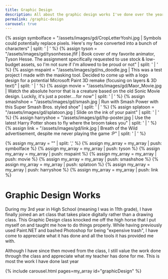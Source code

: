 ```yaml
---
title: Graphic Design
description: All about the graphic design works I've done over the years
permalink: /graphic-design
carousel: true
---
```


{% assign symbolface = "/assets/images/gd/CropLetterYoshi.jpg | Symbols could potentially replace pixels. Here's my face converted into a bunch of characters" | split: ' | ' %}
{% assign tyson = "/assets/images/gd/tysonhesse.jfif | Book cover of my favorite animator, Tyson Hesse. The assignment specifically requested to use stock & low-budget assets, so I'm not sure if I'm allowed to be proud or not" | split: ' | ' %}
{% assign mspaint = "/assets/images/gd/ns_doodle.jpg | This was a test project I made with the masking tool. Decided to come up with a logo design for a potential Microsoft Paint 3D remake (focusing on layers & 3D text)" | split: ' | ' %}
{% assign movie = "/assets/images/gd/Maor_Movie.jpg | Watch the absolute horror that is a creature based on the old Sonic Movie design. Luckily, it's just a poster....for now" | split: ' | ' %}
{% assign smashshoe = "/assets/images/gd/smash.jpg | Run with Smash Power with this Super Smash Bros. styled shoe" | split: ' | ' %}
{% assign splatoon = "/assets/images/gd/splatoon.jpg | Slide on the ink of your paint" | split: ' | ' %}
{% assign harryshoe = "/assets/images/gd/hp-poster.jpg | Use the latest Harry Potter shoes to fly where the broom takes you" | split: ' | ' %}
{% assign link = "/assets/images/gd/link.jpg | Breath of the Wild advertisement, despite me never playing the game :P" | split: ' | ' %}

{% assign my_array = "" | split: ',' %}
{% assign my_array = my_array | push: symbolface %}
{% assign my_array = my_array | push: tyson %}
{% assign my_array = my_array | push: mspaint %}
{% assign my_array = my_array | push: movie %}
{% assign my_array = my_array | push: smashshoe %}
{% assign my_array = my_array | push: splatoon %}
{% assign my_array = my_array | push: harryshoe %}
{% assign my_array = my_array | push: link %}

# Graphic Design Works

During my 3rd year in High School (meaning I was in 11th grade), I have finally joined an art class that takes place digitally rather than a drawing class. This Graphic Design class knocked me off the high horse that I put myself on and taught me how to do things properly. While having previously used Paint.NET and bashed Photoshop for being "expensive trash", I have come to appreciate what it has done and all the tools it has provided me with.

Although I have since then moved from the class, I still value the work done through the class and appreciate what my teacher has done for me. This is most the work I have done last year

{% include carousel.html pages=my_array id="graphicDesign" %}